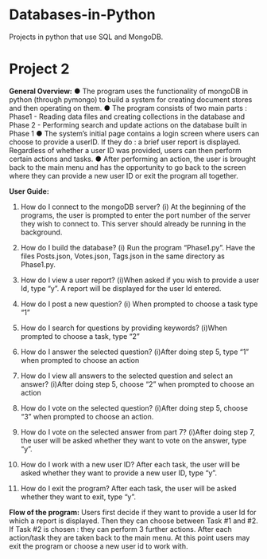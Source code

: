 # Databases-in-Python
Projects in python that use SQL and MongoDB.

# Project 2
**General Overview:**
● The program uses the functionality of mongoDB in python (through pymongo) to build a system for creating
document stores and then operating on them.
● The program consists of two main parts : Phase1 - Reading data files and creating collections in the database and
Phase 2 - Performing search and update actions on the database built in Phase 1
● The system’s initial page contains a login screen where users can choose to provide a userID. If they do : a brief user
report is displayed. Regardless of whether a user ID was provided, users can then perform certain actions and tasks.
● After performing an action, the user is brought back to the main menu and has the opportunity to go back to the
screen where they can provide a new user ID or exit the program all together.

**User Guide:**
1. How do I connect to the mongoDB server?
(i) At the beginning of the programs, the user is prompted to enter the port number of the server they wish to connect to. This server should already be running in the background.

2. How do I build the database?
(i) Run the program “Phase1.py”. Have the files Posts.json, Votes.json, Tags.json in the same directory as Phase1.py.

3. How do I view a user report?
(i)When asked if you wish to provide a user Id, type “y”. A report will be displayed for the user Id entered.

4. How do I post a new question?
(i) When prompted to choose a task type “1”

5. How do I search for questions by providing keywords?
(i)When prompted to choose a task, type “2”

6. How do I answer the selected question?
(i)After doing step 5, type “1” when prompted to choose an action

7. How do I view all answers to the selected question and select an answer?
(i)After doing step 5, choose “2” when prompted to choose an action

8. How do I vote on the selected question?
(i)After doing step 5, choose “3” when prompted to choose an action.

9. How do I vote on the selected answer from part 7?
(i)After doing step 7, the user will be asked whether they want to vote on the answer, type “y”.

10. How do I work with a new user ID?
After each task, the user will be asked whether they want to provide a new user ID, type “y”.

11. How do I exit the program?
After each task, the user will be asked whether they want to exit, type “y”.

**Flow of the program:**
Users first decide if they want to provide a user Id for which a report is displayed.
Then they can choose between Task #1 and #2. If Task #2 is chosen : they can perform 3 further actions.
After each action/task they are taken back to the main menu. At this point users may exit the program or
choose a new user id to work with.
